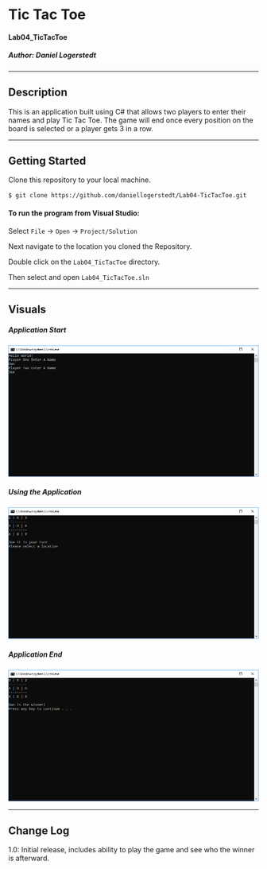 # Tic Tac Toe
#### Lab04_TicTacToe
##### *Author: Daniel Logerstedt*

------------------------------

## Description

This is an application built using C# that allows two players to enter their names and play Tic Tac Toe. The game will end once every position on the board is selected or a player gets 3 in a row.

------------------------------

## Getting Started
Clone this repository to your local machine.
```
$ git clone https://github.com/daniellogerstedt/Lab04-TicTacToe.git
```
#### To run the program from Visual Studio:
Select ```File``` -> ```Open``` -> ```Project/Solution```

Next navigate to the location you cloned the Repository.

Double click on the ```Lab04_TicTacToe``` directory.

Then select and open ```Lab04_TicTacToe.sln```

------------------------------

## Visuals

##### Application Start
![Image 1](./assets/applicationstart.PNG)
##### Using the Application
![Image 1](./assets/applicationinuse.PNG)
##### Application End
![Image 1](./assets/applicationend.PNG)

------------------------------

## Change Log
1.0: Initial release, includes ability to play the game and see who the winner is afterward.